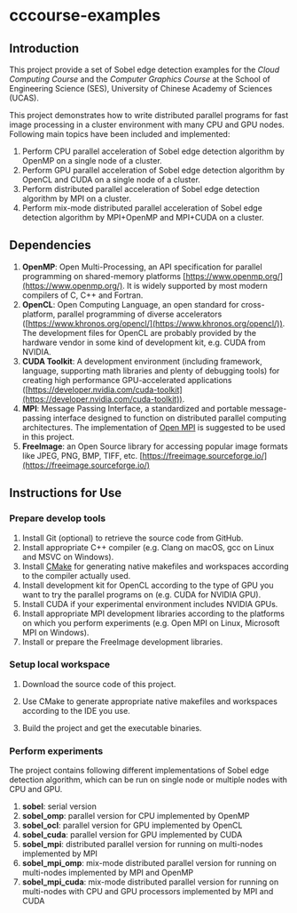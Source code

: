 # cccourse-examples

## Introduction

This project provide a set of Sobel edge detection examples for the *Cloud Computing Course* and the *Computer Graphics Course* at the School of Engineering Science (SES), University of Chinese Academy of Sciences (UCAS).

This project demonstrates how to write distributed parallel programs for fast image processing in a cluster environment with many CPU and GPU nodes. Following main topics have been included and implemented:

1. Perform CPU parallel acceleration of Sobel edge detection algorithm by OpenMP on a single node of a cluster.
2. Perform GPU parallel acceleration of Sobel edge detection algorithm by OpenCL and CUDA on a single node of a cluster.
3. Perform distributed parallel acceleration of Sobel edge detection algorithm by MPI on a cluster.
4. Perform mix-mode distributed parallel acceleration of Sobel edge detection algorithm by MPI+OpenMP and MPI+CUDA on a cluster. 

## Dependencies

1. **OpenMP**: Open Multi-Processing, an API specification for parallel programming on shared-memory platforms [https://www.openmp.org/](https://www.openmp.org/). It is widely supported by most modern compilers of C, C++ and Fortran.
2. **OpenCL**: Open Computing Language, an open standard for cross-platform, parallel programming of diverse accelerators ([https://www.khronos.org/opencl/](https://www.khronos.org/opencl/)). The development files for OpenCL are probably provided by the hardware vendor in some kind of development kit, e.g. CUDA from NVIDIA.
3. **CUDA Toolkit**: A development environment (including framework, language, supporting math libraries and plenty of  debugging tools) for creating high performance GPU-accelerated applications ([https://developer.nvidia.com/cuda-toolkit](https://developer.nvidia.com/cuda-toolkit)).
4. **MPI**: Message Passing Interface,  a standardized and portable message-passing interface designed to function on distributed parallel computing architectures. The implementation of [Open MPI](https://www.open-mpi.org/) is suggested to be used in this project.
5. **FreeImage**: an Open Source library for accessing popular image formats like JPEG, PNG, BMP, TIFF, etc. [https://freeimage.sourceforge.io/](https://freeimage.sourceforge.io/)

## Instructions for Use

### Prepare develop tools

1. Install Git (optional) to retrieve the source code from GitHub.
2. Install appropriate C++ compiler (e.g. Clang on macOS, gcc on Linux and MSVC on Windows).
3. Install [CMake](https://cmake.org/) for generating native makefiles and workspaces according to the compiler actually used.
4. Install development kit for OpenCL according to the type of GPU you want to try the parallel programs on (e.g. CUDA for NVIDIA GPU).
5. Install CUDA if your experimental environment includes NVIDIA GPUs.
6. Install appropriate MPI development libraries according to the platforms on which you perform experiments (e.g. Open MPI on Linux, Microsoft MPI on Windows).
7. Install or prepare the FreeImage development libraries.

### Setup local workspace

1. Download the source code of this project.

2. Use CMake to generate appropriate native makefiles and workspaces according to the IDE you use.

3. Build the project and get the executable binaries.

### Perform experiments

The project contains following different implementations of Sobel edge detection algorithm, which can be run on single node or multiple nodes with CPU and GPU.

1. **sobel**: serial version
2. **sobel_omp**: parallel version for CPU implemented by OpenMP
3. **sobel_ocl**: parallel version for GPU implemented by OpenCL
4. **sobel_cuda**: parallel version for GPU implemented by CUDA
5. **sobel_mpi**: distributed parallel version for running on multi-nodes implemented by  MPI
6. **sobel_mpi_omp**: mix-mode distributed parallel version for running on multi-nodes implemented by MPI and OpenMP
7. **sobel_mpi_cuda**: mix-mode distributed parallel version for running on multi-nodes with CPU and GPU processors implemented by MPI and CUDA
